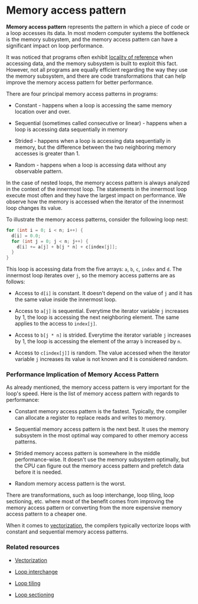 # Memory access pattern

**Memory access pattern** represents the pattern in which a piece of code or a
loop accesses its data. In most modern computer systems the bottleneck is the
memory subsystem, and the memory access pattern can have a significant impact on
loop performance.

It was noticed that programs often exhibit
[locality of reference](/Glossary/Locality-of-reference.md) when accessing data,
and the memory subsystem is built to exploit this fact. However, not all
programs are equally efficient regarding the way they use the memory subsystem,
and there are code transformations that can help improve the memory access
pattern for better performance.

There are four principal memory access patterns in programs:

* Constant - happens when a loop is accessing the same memory location over and
over.

* Sequential (sometimes called consecutive or linear) - happens when a loop is
accessing data sequentially in memory

* Strided - happens when a loop is accessing data sequentially in memory, but the
difference between the two neighboring memory accesses is greater than 1.

* Random - happens when a loop is accessing data without any observable pattern.

In the case of nested loops, the memory access pattern is always analyzed in the
context of the innermost loop. The statements in the innermost loop execute most
often and they have the largest impact on performance. We observe how the memory
is accessed when the iterator of the innermost loop changes its value.

To illustrate the memory access patterns, consider the following loop nest:

```c
for (int i = 0; i < n; i++) {
  d[i] = 0.0;
  for (int j = 0; j < n; j++) {
    d[i] += a[j] + b[j * n] + c[index[j]];
  }
}
```

This loop is accessing data from the five arrays: `a`, `b`, `c`, `index` and
`d`. The innermost loop iterates over `j`, so the memory access patterns are as
follows:

* Access to `d[i]` is constant. It doesn't depend on the value of `j` and it has
the same value inside the innermost loop.

* Access to `a[j]` is sequential. Everytime the iterator variable `j` increases by
1, the loop is accessing the next neighboring element. The same applies to the
access to `index[j]`.

* Access to `b[j * n]` is strided. Everytime the iterator variable `j` increases
by 1, the loop is accessing the element of the array `b` increased by `n`.

* Access to `c[index[j]]` is random. The value accessed when the iterator variable
`j` increases its value is not known and it is considered random.

### Performance Implication of Memory Access Pattern

As already mentioned, the memory access pattern is very important for the loop's
speed. Here is the list of memory access pattern with regards to performance:

* Constant memory access pattern is the fastest. Typically, the compiler can
allocate a register to replace reads and writes to memory.

* Sequential memory access pattern is the next best. It uses the memory
subsystem in the most optimal way compared to other memory access patterns.

* Strided memory access pattern is somewhere in the middle performance-wise. It
doesn't use the memory subsystem optimally, but the CPU can figure out the
memory access pattern and prefetch data before it is needed.

* Random memory access pattern is the worst.

There are transformations, such as loop interchange, loop tiling, loop
sectioning, etc. where most of the benefit comes from improving the memory
access pattern or converting from the more expensive memory access pattern to a
cheaper one.

When it comes to [vectorization](/Glossary/Vectorization.md), the compilers
typically vectorize loops with constant and sequential memory access patterns.

### Related resources

* [Vectorization](/Glossary/Vectorization.md)

* [Loop interchange](/Glossary/Loop-interchange.md)

* [Loop tiling](/Glossary/Loop-tiling.md)

* [Loop sectioning](/Glossary/Loop-sectioning.md)
